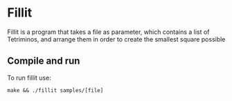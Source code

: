 # Fillit

Fillit is a program that takes a file as parameter, which contains a list of Tetriminos, and arrange them in order to create the smallest square possible

## Compile and run

To run fillit use:

```
make && ./fillit samples/[file]
```
